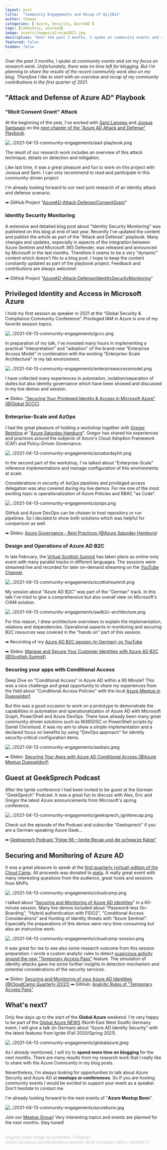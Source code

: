 ```yaml
---
layout: post
title:  "Community Engagements and Recap of Q1/2021"
author: thomas
categories: [ Azure, Security, AzureAD ]
tags: [community, azuread]
image: assets/images/q1recap2021.jpg
description: "Over the past 3 months, I spoke at community events and set my focus on research work. Unfortunately, there was no time left for blogging. But I'm planning to share the results of the recent community work also on my blog. Therefore I like to start with an overview and recap of my community contributions in the first quarter of 2021."
featured: false
hidden: false
---
```


*Over the past 3 months, I spoke at community events and set my focus on research work. Unfortunately, there was no time left for blogging. But I'm planning to share the results of the recent community work also on my blog. Therefore I like to start with an overview and recap of my community contributions in the first quarter of 2021.*

## "Attack and Defense of Azure AD" Playbook

### "Illicit Consent Grant" Attack

At the beginning of the year, I've worked with [Sami Lamppu](https://samilamppu.com) and [Joosua Santasalo](https://securecloud.blog) on the [next chapter of the "Azure AD Attack and Defense" Playbook](https://twitter.com/thomas_live/status/1357615442995642369?s=21).

![../2021-04-13-community-engagements/aad-playbook.png](../2021-04-13-community-engagements/aad-playbook.png)

The result of our research work includes an overview of this attack technique, details on detection and mitigation.

Like last time, it was a great pleasure and fun to work on this project with Joosua and Sami.
I can only recommend to read and participate in this community-driven project.

I'm already looking forward to our next joint research of an identity attack and defense scenario.

➡ GitHub Project "[AzureAD-Attack-Defense/ConsentGrant](https://github.com/Cloud-Architekt/AzureAD-Attack-Defense/blob/main/ConsentGrant.md)"

### Identity Security Monitoring

A extensive and detailed blog post about "Identity Security Monitoring" was published on this blog at end of last year. Recently I've updated the content and publish the article as part of the "Attack and Defense" playbook. Many changes and updates, especially in aspects of the integration between Azure Sentinel and Microsoft 365 Defender, was released and announced by Microsoft in the last months. Therefore it seems to be a very "dynamic" content which doesn't fits to a blog post. I hope to keep the content constantly updated as part of the playbook project. Feedback and contributions are always welcome!

➡ GitHub Project "[AzureAD-Attack-Defense/IdentitySecurityMonitoring](https://github.com/Cloud-Architekt/AzureAD-Attack-Defense/blob/main/IdentitySecurityMonitoring.md)"

## Privileged Identity and Access in Microsoft Azure

I hold my first session as speaker in 2021 at the “Global Security & Compliance Community Conference”. Privileged IAM in Azure is one of my favorite session topics. 

![../2021-04-13-community-engagements/gccc.png](../2021-04-13-community-engagements/gccc.png)

In preparation of my talk, I've invested many hours in implementing a practical "interpretation" and "adoption" of the brand-new "Enterprise Access Model" in combination with the existing "Enterprise-Scale Architecture" in my lab environment.

![../2021-04-13-community-engagements/enterpriseaccessmodel.png](../2021-04-13-community-engagements/enterpriseaccessmodel.png)

I have collected many experiences in automation, isolation/separation of duties but also identity governance which have been showed and discussed in my live demos and session.

➡ Slides: ["Securing Your Privileged Identity & Access in Microsoft Azure" (@Global SCCC)](https://github.com/Cloud-Architekt/meetups/blob/master/2021-02-08%20GCC%20Securing-Privileged-Identity-and-Access.pdf)

### Enterprise-Scale and AzOps

I had the great pleasure of holding a workshop together with [Gregor Reimling](https://www.reimling.eu) at "[Azure Saturday Hamburg](https://www.eventleaf.com/azuresaturdayhamburg)". Gregor has shared his experiences and practices around the subjects of Azure's Cloud Adoption Framework (CAF) and Policy-Driven Governance. 

![../2021-04-13-community-engagements/azsaturdayhh.png](../2021-04-13-community-engagements/azsaturdayhh.png)

In the second part of the workshop, I've talked about "Enterprise-Scale" reference implementations and manage configuration of this environments at scale.

Considerations in security of AzOps pipelines and privileged access delegation was also covered during my live demos. For me one of the most exciting topic is operationalization of Azure Policies and RBAC "as Code".

![../2021-04-13-community-engagements/azops.png](../2021-04-13-community-engagements/azops.png)

GitHub and Azure DevOps can be chosen to host repository or run pipelines.
So I decided to show both solutions which was helpful for comparison as well.

➡ Slides: [Azure Governance - Best Practices (@Azure Saturday Hamburg)](https://github.com/GregorReimling/Conferences/blob/master/2102%20Azure%20Saturday%20HH%20-%20Azure%20Gov%20Best%20Practices.pdf)

### Design and Operations of Azure AD B2C

In late February, the [Virtual Scottish Summit](https://scottishsummit.com) has taken place as online-only event with many parallel tracks in different languages. The sessions were streamed live and recorded for later on-demand streaming on the [YouTube Channel](https://www.youtube.com/channel/UCaF2SdamxFf6rc0q7UPombQ).

![../2021-04-13-community-engagements/scottishsummit.png](../2021-04-13-community-engagements/scottishsummit.png)

My session about "Azure AD B2C" was part of the "German" track.
In this talk I've tried to give a comprehensive but also overall view on Microsoft's CIAM solution.

![../2021-04-13-community-engagements/aadb2c-architecture.png](../2021-04-13-community-engagements/aadb2c-architecture.png)

For this reason, I drew architecture overviews to explain the implementation, relations and dependencies. Operational aspects in monitoring and securing B2C resources was covered in the "hands on" part of this session. 

➡ Recording of my [Azure AD B2C session (in German) on YouTube](https://www.youtube.com/watch?v=1S8BQ6d5OjE)

➡ Slides: [Manage and Secure Your Customer Identities with Azure AD B2C (@Scottish Summit)](https://github.com/Cloud-Architekt/meetups/blob/master/2021-02-27%20Scottish%20Summit%20Manage-and-securing-AzureAD-B2C.pdf)

### Securing your apps with Conditional Access

Deep Dive on "Conditional Access" in Azure AD within a 90 Minute?
This was a nice challenge and great opportunity to share my experiences from the field about "Conditional Access Policies" with the local [Azure Meetup in Duesseldorf](https://www.meetup.com/de-DE/Azure-Dusseldorf-Meetup/).  

But this was a good occasion to work on a prototype to demonstrate the capabilities in automation and operationalization of Azure AD with Microsoft Graph, PowerShell and Azure DevOps. There have already been many great community-driven solutions such as M365DSC or PowerShell scripts by Daniel Chronlund. It was my aim to show a simple implementation and a declared focus on benefits by using "DevOps approach" for identity security-critical configuration items. 

![../2021-04-13-community-engagements/aadops.jpeg](../2021-04-13-community-engagements/aadops.jpeg)

➡ Slides: [Securing Your Apps with Azure AD Conditional Access (@Azure Meetup Duesseldorf)](https://github.com/Cloud-Architekt/meetups/blob/master/2021-03-15%20AzDUS%20-%20Securing-Your-Apps-Identities-with-AzureAD-CA.pdf)

## Guest at GeekSprech Podcast

After the Ignite conference I had been invited to be guest at the German "GeekSprech" Podcast. It was a great fun to discuss with Alex, Eric and Gregor the latest Azure announcements from Microsoft's spring conference.

![../2021-04-13-community-engagements/geeksprech_igniterecap.png](../2021-04-13-community-engagements/geeksprech_igniterecap.png)

Check out the episode of the Podcast and subscribe "Geeksprech" if you are a German-speaking Azure Geek...

➡ [Geeksprech Podcast "Folge 56 – Ignite Recap und die schwarze Katze"](https://geeksprech.de/geeksprech-podcast-folge-56-ignite-recap-und-die-schwarze-katze/)

## Securing and Monitoring of Azure AD

It was a great pleasure to speak at the [first quarterly (virtual) edition of the Cloud Camp](https://cloudcamp.ie).
All proceeds was donated to [pieta](https://www.pieta.ie). A really great event with many interesting questions from the audience, great hosts and sessions from MVPs.

![../2021-04-13-community-engagements/cloudcamp.png](../2021-04-13-community-engagements/cloudcamp.png)

I talked about "[Securing and Monitoring of Azure AD identities](https://github.com/Cloud-Architekt/meetups/blob/master/2021-04-08%20CloudCamp%20Q1%20-%20Securing-and-Monitoring-Your-Identities-with-AzureAD.pdf)" in a 60-minute session.
Many live demos included about "Password-less On-Boarding", "Hybrid authentication with FIDO2", "Conditional Access Considerations" and Hunting of identity threats with "Azure Sentinel". Especially the preparations of this demos were very time-consuming but also an instructive work.  

![../2021-04-13-community-engagements/cloudcamp-session.png](../2021-04-13-community-engagements/cloudcamp-session.png)

It was great for me to see also some research outcome from this session preparation.
I wrote a custom analytic rules to detect [suspicious activity around the new "Temporary Access Pass"](https://github.com/Cloud-Architekt/AzureSentinel/tree/master/AAD-TemporaryAccessPass) feature. The simulation of identity attacks gave me some further insights in detection mechanism and potential considerations of the security services.

➡ Slides: [Securing and Monitoring of your Azure AD Identities (@CloudCamp Quarterly Q1/21)](https://www.cloud-architekt.net/speaking)
➡ GitHub: [Analytic Rules of "Temporary Access Pass"](https://github.com/Cloud-Architekt/AzureSentinel/tree/master/AAD-TemporaryAccessPass)

## What's next?

Only few days up to the start of the **Global Azure** weekend.
I'm very happy to be part of the [Global Azure NEWS](https://www.meetup.com/de-DE/Azure-Bonn-Meetup/events/277018445/) (North East West South) Germany event.
I will give a talk (in German) about "Azure AD Identity Security" with the latest features from Ignite (Fall 2020/Spring 2021).

![../2021-04-13-community-engagements/globalazure.jpeg](../2021-04-13-community-engagements/globalazure.jpeg)


As I already mentioned, I will try to **spend more time on blogging** for the next months.
There are many results from my research work that I really like to share with the Azure Community in my blog posts.

Nevertheless, I'm always looking for opportunities to talk about Azure Security and Azure AD at **meetups or conferences**. So If you are hosting community events I would be excited to support your event as a speaker. Don't hesitate to contact me.

I'm already looking forward to the next events of "**Azure Meetup Bonn**".

![../2021-04-13-community-engagements/azurebonn.jpg](../2021-04-13-community-engagements/azurebonn.jpg)

Join our [Meetup Group](https://www.meetup.com/de-DE/Azure-Bonn-Meetup/)! Very interesting topics and events are planned for the next months.
Stay tuned!



<br>
<span style="color:silver;font-style:italic;font-size:small">Original cover image by [kreatikar / Pixabay](https://pixabay.com/illustrations/woman-desk-computer-office-5439837/)</span>
